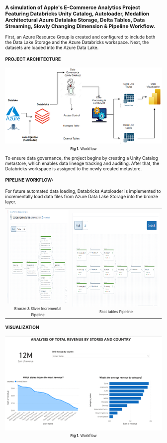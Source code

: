 ### A simulation of Apple's E-Commerce Analytics Project Featuring Databricks Unity Catalog, Autoloader, Medallion Architectural Azure Datalake Storage, Delta Tables, Data Streaming, Slowly Changing Dimension & Pipeline Workflow.

First, an Azure Resource Group is created and configured to include both the Data Lake Storage and the Azure Databricks workspace. Next, the datasets are loaded into the Azure Data Lake.

#### PROJECT ARCHITECTURE
<div align="center">
  <img src="https://github.com/fredie7/databricks_ecommerce_project/blob/main/images/Screenshot%20(5510).png?raw=true" />
  <br>
   <sub><b>Fig 1.</b> Workflow</sub>
</div>

To ensure data governance, the project begins by creating a Unity Catalog metastore, which enables data lineage tracking and auditing. After that, the Databricks workspace is assigned to the newly created metastore.

#### PIPELINE WORKFLOW:
For future automated data loading, Databricks Autoloader is implemented to incrementally load data files from Azure Data Lake Storage into the bronze layer.
<table align="center">
  <tr>
    <td align="center">
      <img src="https://github.com/fredie7/databricks_ecommerce_project/blob/main/images/incremental_pipeline.png?raw=true" height="300"><br>
      <sub><b></b> Bronze & Sliver Incremental Pipeline</sub>
    </td>
    <td align="center">
      <img src="https://github.com/fredie7/databricks_ecommerce_project/blob/main/images/fact_tables_pipeline.png?raw=true" height="300"><br>
      <sub><b></b> Fact tables Pipeline</sub>
    </td>
  </tr>
</table>


#### VISUALIZATION

<div align="center">
  <img src="https://github.com/fredie7/databricks_ecommerce_project/blob/main/images/visualization.png?raw=truee" />
  <br>
   <sub><b>Fig 1.</b> Workflow</sub>
</div>
